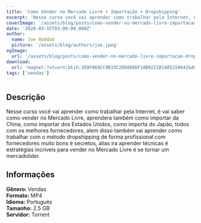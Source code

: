 ```yaml
---
title: 'Como Vender no Mercado Livre + Importação + Dropshipping'
excerpt: 'Nesse curso você vai aprender como trabalhar pela Internet, é vai saber como vender no Mercado Livre, aprendera também como importar da China, como importar dos Estados Unidos, como importa do Japão, todos com os melhores fornecedores, alem disso também vai aprender como trabalhar com o m'
coverImage: '/assets/blog/posts/como-vender-no-mercado-livre-importacao-dropshipping.jpg'
date: '2020-03-15T03:00:00.000Z'
author:
  name: Joe Haddad
  picture: '/assets/blog/authors/joe.jpeg'
ogImage:
  url: '/assets/blog/posts/como-vender-no-mercado-livre-importacao-dropshipping.jpg'
download:
  url: 'magnet:?xt=urn:btih:3E0F069CC9B33C20DA80DF1AB9221B1A85150642&dn=Como%20vender%20no%20mercado%20livre%2b%20importa%c3%a7%c3%a3o%20%2b%20dropshipping&tr=udp%3a%2f%2ftracker.openbittorrent.com%3a1337%2fannounce&tr=udp%3a%2f%2ftracker.opentrackr.org%3a1337%2fannounce'
tags: ['vendas']
---
```

<h2>Descrição</h2>
<p></p><p> Nesse curso você vai aprender como trabalhar pela Internet, é vai saber como vender no Mercado Livre, aprendera também como importar da China, como importar dos Estados Unidos, como importa do Japão, todos com os melhores fornecedores, alem disso também vai aprender como trabalhar com o método dropshipping de forma profissional com fornecedores muito bons é secretos, alias ira aprender técnicas é estratégias incríveis para vender no Mercado Livre é se tornar um mercadolider. </p><h2>Informações</h2><p><strong>Gênero: </strong>Vendas<br/><strong>Formato:</strong> MP4<br/><strong>Idioma:</strong> Português<br/><strong>Tamanho:</strong> 2.5 GB<br/><strong>Servidor:</strong> Torrent</p>
